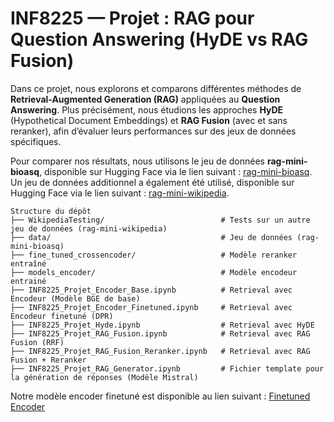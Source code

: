 # INF8225 — Projet : RAG pour Question Answering (HyDE vs RAG Fusion)
Dans ce projet, nous explorons et comparons différentes méthodes de **Retrieval-Augmented Generation (RAG)** appliquées au **Question Answering**. Plus précisément, nous étudions les approches **HyDE** (Hypothetical Document Embeddings) et **RAG Fusion** (avec et sans reranker), afin d’évaluer leurs performances sur des jeux de données spécifiques.

Pour comparer nos résultats, nous utilisons le jeu de données **rag-mini-bioasq**, disponible sur Hugging Face via le lien suivant : [rag-mini-bioasq](https://huggingface.co/datasets/rag-datasets/rag-mini-bioasq).  
Un jeu de données additionnel a également été utilisé, disponible sur Hugging Face via le lien suivant : [rag-mini-wikipedia](https://huggingface.co/datasets/rag-datasets/rag-mini-wikipedia).

```text
Structure du dépôt
├── WikipediaTesting/                          # Tests sur un autre jeu de données (rag-mini-wikipedia)  
├── data/                                      # Jeu de données (rag-mini-bioasq)
├── fine_tuned_crossencoder/                   # Modèle reranker entraîné
├── models_encoder/                            # Modèle encodeur entrainé  
├── INF8225_Projet_Encoder_Base.ipynb          # Retrieval avec Encodeur (Modèle BGE de base)  
├── INF8225_Projet_Encoder_Finetuned.ipynb     # Retrieval avec Encodeur finetuné (DPR)  
├── INF8225_Projet_Hyde.ipynb                  # Retrieval avec HyDE  
├── INF8225_Projet_RAG_Fusion.ipynb            # Retrieval avec RAG Fusion (RRF)  
├── INF8225_Projet_RAG_Fusion_Reranker.ipynb   # Retrieval avec RAG Fusion + Reranker  
├── INF8225_Projet_RAG_Generator.ipynb         # Fichier template pour la génération de réponses (Modèle Mistral)
```

Notre modèle encoder finetuné est disponible au lien suivant : [Finetuned Encoder](https://drive.google.com/drive/folders/107O4vixgAvtvzjp0mxTquW-ax3wwS7s0?usp=drive_link)